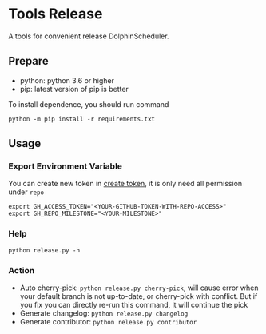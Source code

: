 # Tools Release

A tools for convenient release DolphinScheduler.

## Prepare

* python: python 3.6 or higher
* pip: latest version of pip is better

To install dependence, you should run command

```shell
python -m pip install -r requirements.txt
```

## Usage

### Export Environment Variable

You can create new token in [create token](https://docs.github.com/en/authentication/keeping-your-account-and-data-secure/creating-a-personal-access-token),
it is only need all permission under `repo`

```shell
export GH_ACCESS_TOKEN="<YOUR-GITHUB-TOKEN-WITH-REPO-ACCESS>"
export GH_REPO_MILESTONE="<YOUR-MILESTONE>"
```

### Help

```shell
python release.py -h
```

### Action

* Auto cherry-pick: `python release.py cherry-pick`, will cause error when your default branch is not up-to-date, or cherry-pick with conflict. But if you fix you can directly re-run this command, it will continue the pick
* Generate changelog: `python release.py changelog`
* Generate contributor: `python release.py contributor`

